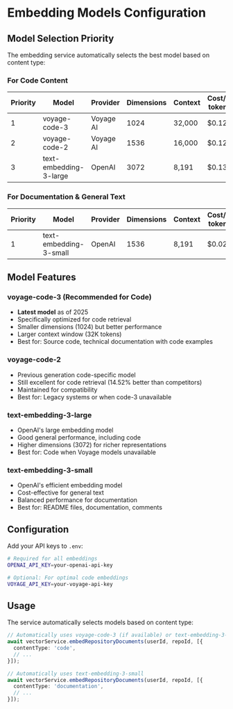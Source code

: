 # Embedding Models Configuration

## Model Selection Priority

The embedding service automatically selects the best model based on content type:

### For Code Content

| Priority | Model | Provider | Dimensions | Context | Cost/M tokens | Requirements |
|----------|-------|----------|------------|---------|---------------|--------------|
| 1 | voyage-code-3 | Voyage AI | 1024 | 32,000 | $0.12 | VOYAGE_API_KEY |
| 2 | voyage-code-2 | Voyage AI | 1536 | 16,000 | $0.12 | VOYAGE_API_KEY |
| 3 | text-embedding-3-large | OpenAI | 3072 | 8,191 | $0.13 | OPENAI_API_KEY |

### For Documentation & General Text

| Priority | Model | Provider | Dimensions | Context | Cost/M tokens | Requirements |
|----------|-------|----------|------------|---------|---------------|--------------|
| 1 | text-embedding-3-small | OpenAI | 1536 | 8,191 | $0.02 | OPENAI_API_KEY |

## Model Features

### voyage-code-3 (Recommended for Code)
- **Latest model** as of 2025
- Specifically optimized for code retrieval
- Smaller dimensions (1024) but better performance
- Larger context window (32K tokens)
- Best for: Source code, technical documentation with code examples

### voyage-code-2
- Previous generation code-specific model
- Still excellent for code retrieval (14.52% better than competitors)
- Maintained for compatibility
- Best for: Legacy systems or when code-3 unavailable

### text-embedding-3-large
- OpenAI's large embedding model
- Good general performance, including code
- Higher dimensions (3072) for richer representations
- Best for: Code when Voyage models unavailable

### text-embedding-3-small
- OpenAI's efficient embedding model
- Cost-effective for general text
- Balanced performance for documentation
- Best for: README files, documentation, comments

## Configuration

Add your API keys to `.env`:

```bash
# Required for all embeddings
OPENAI_API_KEY=your-openai-api-key

# Optional: For optimal code embeddings
VOYAGE_API_KEY=your-voyage-api-key
```

## Usage

The service automatically selects models based on content type:

```typescript
// Automatically uses voyage-code-3 (if available) or text-embedding-3-large
await vectorService.embedRepositoryDocuments(userId, repoId, [{
  contentType: 'code',
  // ...
}]);

// Automatically uses text-embedding-3-small
await vectorService.embedRepositoryDocuments(userId, repoId, [{
  contentType: 'documentation',
  // ...
}]);
```